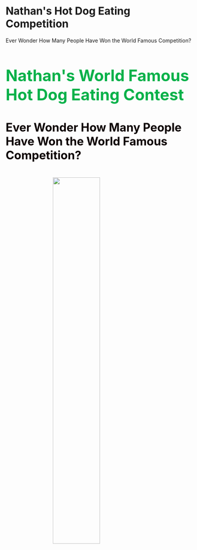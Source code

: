 
<!doctype html>
<html>
  <head>
    <title>Nathan's Hot Dogs</title>
  </head>
  <body>
    <h1>Nathan's Hot Dog Eating Competition
    </h2> Ever Wonder How Many People Have Won the World Famous Competition?
  </body>
</html>

 <!-- header of website layout -->
 <div class = "header">
    <h2 style = "color:rgb(7, 177, 73);font-size:300%;">
        Nathan's World Famous Hot Dog Eating Contest
    </h2>
    <h4 style = "color:rgb(13, 1, 1);font-size:220%;">
        Ever Wonder How Many People Have Won the World Famous Competition? </h4>
</div>
<!--This centered the image-->
<img src="https://www.rollingstone.com/wp-content/uploads/2023/07/HotDogContest-1.jpeg" class="center"
width="50%">
  <style>
    img {
      display: block;
      margin-left: auto;
      margin-right: auto;
    }
    </style>
  
  
